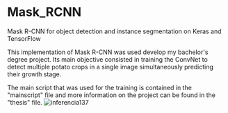 # Mask_RCNN
Mask R-CNN for object detection and instance segmentation on Keras and TensorFlow

This implementation of Mask R-CNN was used develop my bachelor's degree project. Its main objective consisted in training the ConvNet to detect multiple potato crops in a single image simultaneously predicting their growth stage.

The main script that was used for the training is contained in the "mainscript" file and more information on the project can be found in the "thesis" file.
![inferencia137](https://user-images.githubusercontent.com/99648794/153865533-e45af2d3-6758-49e9-ab50-f5031686ded0.png)
